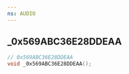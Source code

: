 ```yaml
---
ns: AUDIO
---
```

## _0x569ABC36E28DDEAA

```c
// 0x569ABC36E28DDEAA
void _0x569ABC36E28DDEAA();
```

